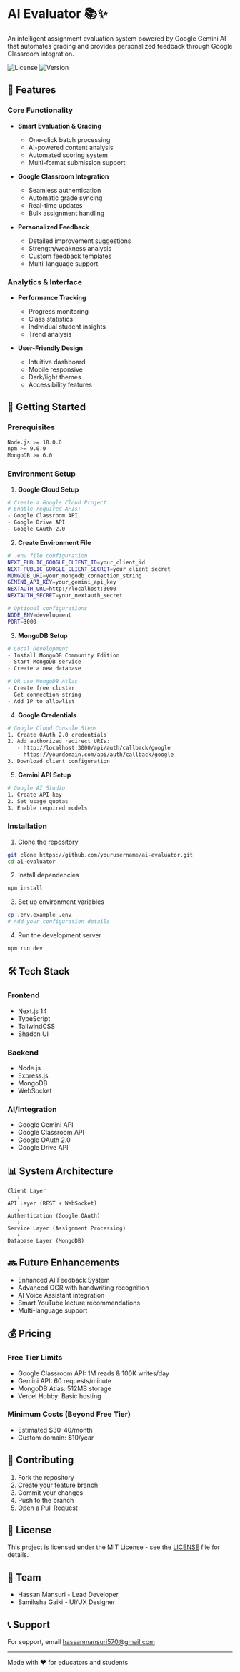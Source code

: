 # AI Evaluator 📚✨

An intelligent assignment evaluation system powered by Google Gemini AI that automates grading and provides personalized feedback through Google Classroom integration.

![License](https://img.shields.io/badge/license-MIT-blue.svg)
![Version](https://img.shields.io/badge/version-1.0.0-green.svg)

## 🌟 Features

### Core Functionality

- **Smart Evaluation & Grading**

  - One-click batch processing
  - AI-powered content analysis
  - Automated scoring system
  - Multi-format submission support

- **Google Classroom Integration**

  - Seamless authentication
  - Automatic grade syncing
  - Real-time updates
  - Bulk assignment handling

- **Personalized Feedback**
  - Detailed improvement suggestions
  - Strength/weakness analysis
  - Custom feedback templates
  - Multi-language support

### Analytics & Interface

- **Performance Tracking**

  - Progress monitoring
  - Class statistics
  - Individual student insights
  - Trend analysis

- **User-Friendly Design**
  - Intuitive dashboard
  - Mobile responsive
  - Dark/light themes
  - Accessibility features

## 🚀 Getting Started

### Prerequisites

```bash
Node.js >= 18.0.0
npm >= 9.0.0
MongoDB >= 6.0
```

### Environment Setup

1. **Google Cloud Setup**

```bash
# Create a Google Cloud Project
# Enable required APIs:
- Google Classroom API
- Google Drive API
- Google OAuth 2.0
```

2. **Create Environment File**

```bash
# .env file configuration
NEXT_PUBLIC_GOOGLE_CLIENT_ID=your_client_id
NEXT_PUBLIC_GOOGLE_CLIENT_SECRET=your_client_secret
MONGODB_URI=your_mongodb_connection_string
GEMINI_API_KEY=your_gemini_api_key
NEXTAUTH_URL=http://localhost:3000
NEXTAUTH_SECRET=your_nextauth_secret

# Optional configurations
NODE_ENV=development
PORT=3000
```

3. **MongoDB Setup**

```bash
# Local Development
- Install MongoDB Community Edition
- Start MongoDB service
- Create a new database

# OR use MongoDB Atlas
- Create free cluster
- Get connection string
- Add IP to allowlist
```

4. **Google Credentials**

```bash
# Google Cloud Console Steps
1. Create OAuth 2.0 credentials
2. Add authorized redirect URIs:
   - http://localhost:3000/api/auth/callback/google
   - https://yourdomain.com/api/auth/callback/google
3. Download client configuration
```

5. **Gemini API Setup**

```bash
# Google AI Studio
1. Create API key
2. Set usage quotas
3. Enable required models
```

### Installation

1. Clone the repository

```bash
git clone https://github.com/yourusername/ai-evaluator.git
cd ai-evaluator
```

2. Install dependencies

```bash
npm install
```

3. Set up environment variables

```bash
cp .env.example .env
# Add your configuration details
```

4. Run the development server

```bash
npm run dev
```

## 🛠️ Tech Stack

### Frontend

- Next.js 14
- TypeScript
- TailwindCSS
- Shadcn UI

### Backend

- Node.js
- Express.js
- MongoDB
- WebSocket

### AI/Integration

- Google Gemini API
- Google Classroom API
- Google OAuth 2.0
- Google Drive API

## 📊 System Architecture

```
Client Layer
   ↓
API Layer (REST + WebSocket)
   ↓
Authentication (Google OAuth)
   ↓
Service Layer (Assignment Processing)
   ↓
Database Layer (MongoDB)
```

## 🔜 Future Enhancements

- Enhanced AI Feedback System
- Advanced OCR with handwriting recognition
- AI Voice Assistant integration
- Smart YouTube lecture recommendations
- Multi-language support

## 💰 Pricing

### Free Tier Limits

- Google Classroom API: 1M reads & 100K writes/day
- Gemini API: 60 requests/minute
- MongoDB Atlas: 512MB storage
- Vercel Hobby: Basic hosting

### Minimum Costs (Beyond Free Tier)

- Estimated $30-40/month
- Custom domain: $10/year

## 🤝 Contributing

1. Fork the repository
2. Create your feature branch
3. Commit your changes
4. Push to the branch
5. Open a Pull Request

## 📝 License

This project is licensed under the MIT License - see the [LICENSE](LICENSE) file for details.

## 👥 Team

- Hassan Mansuri - Lead Developer
- Samiksha Gaiki - UI/UX Designer


## 📞 Support

For support, email hassanmansuri570@gmail.com

---

Made with ❤️ for educators and students
